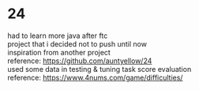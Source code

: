 # 24
had to learn more java after ftc  
project that i decided not to push until now  
inspiration from another project  
reference: https://github.com/auntyellow/24  
used some data in testing & tuning task score evaluation  
reference: https://www.4nums.com/game/difficulties/
